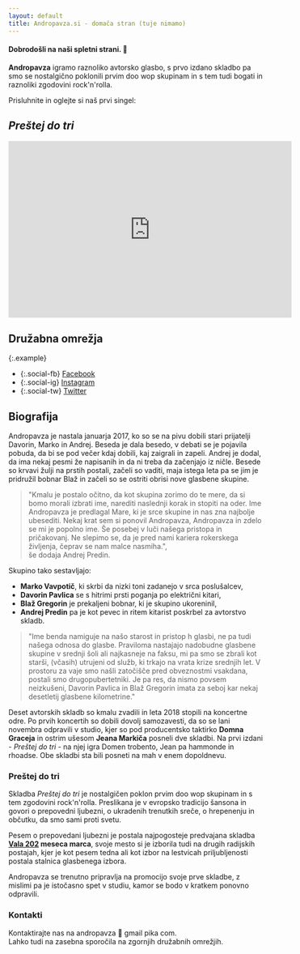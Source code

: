```yaml
---
layout: default
title: Andropavza.si - domača stran (tuje nimamo)
---
```

#### Dobrodošli na naši spletni strani. 👋

**Andropavza** igramo raznoliko avtorsko glasbo, s prvo izdano skladbo pa smo se nostalgično poklonili prvim doo wop skupinam in s tem tudi bogati in raznoliki zgodovini rock'n'rolla.

Prisluhnite in oglejte si naš prvi singel: 

## _Preštej do tri_

<div class="videoWrapper">
  <!-- Copy & Pasted from YouTube -->
  <iframe width="560" height="349" src="https://www.youtube.com/embed/19wmC91hM6g" frameborder="0" allowfullscreen></iframe>
</div>

## Družabna omrežja

{:.example}
* {:.social-fb} [Facebook](https://www.facebook.com/andropavza/)
* {:.social-ig} [Instagram](https://www.instagram.com/andropavza/)
* {:.social-tw} [Twitter](https://twitter.com/andropavza/)


## Biografija

Andropavza je nastala januarja 2017, ko so se na pivu dobili stari prijatelji Davorin, Marko in Andrej. Beseda je dala besedo, v debati se je pojavila pobuda, da bi se pod večer kdaj dobili, kaj zaigrali in zapeli. Andrej je dodal, da ima nekaj pesmi že napisanih in da ni treba da začenjajo iz ničle. Besede so krvavi žulji na prstih postali, začeli so vaditi, maja istega leta pa se jim je pridružil bobnar Blaž in začeli so se ostriti obrisi nove glasbene skupine.

>"Kmalu je postalo očitno, da kot skupina zorimo do te mere, da si bomo morali izbrati ime, narediti naslednji korak in stopiti na oder. Ime Andropavza je predlagal Mare, ki je srce skupine in nas zna najbolje ubesediti. Nekaj krat sem si ponovil Andropavza, Andropavza in zdelo se mi je popolno ime. Še posebej v luči našega pristopa in pričakovanj. Ne slepimo se, da je pred nami kariera rokerskega življenja, čeprav se nam malce nasmiha.", <br />
še dodaja Andrej Predin.


Skupino tako sestavljajo: 
- **Marko Vavpotič**, ki skrbi da nizki toni zadanejo v srca poslušalcev, 
- **Davorin Pavlica** se s hitrimi prsti poganja po električni kitari, 
- **Blaž Gregorin** je prekaljeni bobnar, ki je skupino ukoreninil, 
- **Andrej Predin** pa je kot pevec in ritem kitarist poskrbel za avtorstvo skladb.

> "Ime benda namiguje na našo starost in pristop h glasbi, ne pa tudi našega odnosa do glasbe. Praviloma nastajajo nadobudne glasbene skupine v srednji šoli ali najkasneje na faksu, mi pa smo se zbrali kot starši, (včasih) utrujeni od služb, ki trkajo na vrata krize srednjih let. V prostoru za vaje smo našli zatočišče pred obveznostmi vsakdana, postali smo drugopubertetniki. Je pa res, da nismo povsem neizkušeni, Davorin Pavlica in Blaž Gregorin imata za seboj kar nekaj desetletij glasbene kilometrine."

Deset avtorskih skladb so kmalu zvadili in leta 2018 stopili na koncertne odre. Po prvih koncertih so dobili dovolj samozavesti, da so se lani novembra odpravili v studio, kjer so pod producentsko taktirko **Domna Graceja** in ostrim ušesom **Jeana Markiča** posneli dve skladbi. Na prvi izdani - _Preštej do tri_ - na njej igra Domen trobento, Jean pa hammonde in rhoadse. Obe skladbi sta bili posneti na mah v enem dopoldnevu. 

### Preštej do tri

Skladba _Preštej do tri_ je nostalgičen poklon prvim doo wop skupinam in s tem zgodovini rock'n'rolla. Preslikana je v evropsko tradicijo šansona in govori o prepovedni ljubezni, o ukradenih trenutkih sreče, o hrepenenju in občutku, da smo sami proti svetu.

Pesem o prepovedani ljubezni je postala najpogosteje predvajana skladba **[Vala 202](https://val202.rtvslo.si/2020/04/top-202-marec/) meseca marca**, svoje mesto si je izborila tudi na drugih radijskih postajah, kjer je kot pesem tedna ali kot izbor na lestvicah priljubljenosti postala stalnica glasbenega izbora.

Andropavza se trenutno pripravlja na promocijo svoje prve skladbe, z mislimi pa je istočasno spet v studiu, kamor se bodo v kratkem ponovno odpravili.

### Kontakti 

Kontaktirajte nas na andropavza 🙉 gmail pika com. <br /> 
Lahko tudi na zasebna sporočila na zgornjih družabnih omrežjih.
